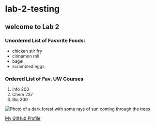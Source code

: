 # lab-2-testing

## welcome to Lab 2

### Unordered List of Favorite Foods:
- chicken stir fry
- cinnamon roll
- bagel
- scrambled eggs

### Ordered List of Fav. UW Courses
1. Info 200
2. Chem 237
3. Bio 200

![Photo of a dark forest with some rays of sun coming through the trees]("C:\Users\mxspa\Documents\INFO201\lab-2-testing\lab-2-testing\GettyImages-1273584292-cbcd5f85f4c646d58f7a7fa158dcaaeb.jpg")

[My GitHub Profile](https://github.com/mzs-11)